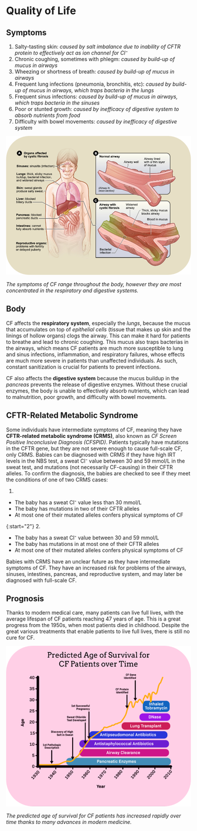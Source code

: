 # Quality of Life

## Symptoms

1. Salty-tasting skin: _caused by salt imbalance due to inability of CFTR protein to effectively act as ion channel for Cl⁻_
2. Chronic coughing, sometimes with phlegm: _caused by build-up of mucus in airways_
3. Wheezing or shortness of breath: _caused by build-up of mucus in airways_
4. Frequent lung infections (pneumonia, bronchitis, etc): _caused by build-up of mucus in airways, which traps bacteria in the lungs_
5. Frequent sinus infections: _caused by build-up of mucus in airways, which traps bacteria in the sinuses_
6. Poor or stunted growth: _caused by inefficacy of digestive system to absorb nutrients from food_
7. Difficulty with bowel movements: _caused by inefficacy of digestive system_

![Diagram of the effects of CF on the body](img/cf_body.png)

_The symptoms of CF range throughout the body, however they are most concentrated in the respiratory and digestive systems._

## Body

CF affects the **respiratory system**, especially the _lungs_, because the mucus that accumulates on top of _epithelial cells_ (tissue that makes up skin and the linings of hollow organs) clogs the airway. This can make it hard for patients to breathe and lead to chronic coughing. This mucus also traps bacterias in the airways, which means CF patients are much more susceptible to lung and sinus infections, inflammation, and respiratory failures, whose effects are much more severe in patients than unaffected individuals. As such, constant sanitization is crucial for patients to prevent infections.

CF also affects the **digestive system** because the mucus buildup in the _pancreas_ prevents the release of digestive enzymes. Without these crucial enzymes, the body is unable to effectively absorb nutrients, which can lead to malnutrition, poor growth, and difficulty with bowel movements. 

## CFTR-Related Metabolic Syndrome

Some individuals have intermediate symptoms of CF, meaning they have **CFTR-related metabolic syndrome (CRMS)**, also known as _CF Screen Positive Inconclusive Diagnosis (CFSPID)_. Patients typically have mutations in the CFTR gene, but they are not severe enough to cause full-scale CF, only CRMS. Babies can be diagnosed with CRMS if they have high IRT levels in the NBS test, a sweat Cl⁻ value between 30 and 59 mmol/L in the sweat test, and mutations (not necessarily CF-causing) in their CFTR alleles. To confirm the diagnosis, the babies are checked to see if they meet the conditions of one of two CRMS cases:

1. 

*   The baby has a sweat Cl⁻ value less than 30 mmol/L
*   The baby has mutations in two of their CFTR alleles
*   At most one of their mutated alleles confers physical symptoms of CF

{:start="2"}
2. 

*   The baby has a sweat Cl⁻ value between 30 and 59 mmol/L
*   The baby has mutations in at most one of their CFTR alleles
*   At most one of their mutated alleles confers physical symptoms of CF

Babies with CRMS have an unclear future as they have intermediate symptoms of CF. They have an increased risk for problems of the airways, sinuses, intestines, pancreas, and reproductive system, and may later be diagnosed with full-scale CF. 

## Prognosis

Thanks to modern medical care, many patients can live full lives, with the average lifespan of CF patients reaching 47 years of age. This is a great progress from the 1950s, when most patients died in childhood. Despite the great various treatments that enable patients to live full lives, there is still no cure for CF. 

![Predicted age of survival for CF patients over time](img/prognosis.png)

_The predicted age of survival for CF patients has increased rapidly over time thanks to many advances in modern medicine._
